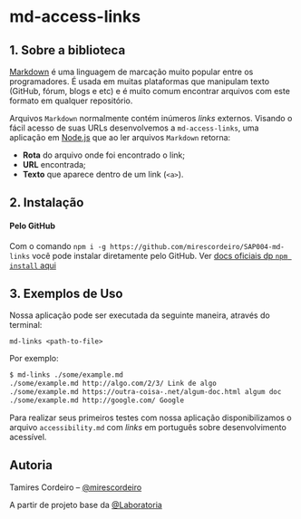 # md-access-links

## 1. Sobre a biblioteca

[Markdown](https://pt.wikipedia.org/wiki/Markdown) é uma linguagem de marcação
muito popular entre os programadores. É usada em muitas plataformas que
manipulam texto (GitHub, fórum, blogs e etc) e é muito comum encontrar arquivos
com este formato em qualquer repositório.

Arquivos `Markdown` normalmente contém inúmeros _links_ externos.
Visando o fácil acesso de suas URLs desenvolvemos a `md-access-links`, uma aplicação em 
[Node.js](https://nodejs.org/) que ao ler arquivos `Markdown` retorna: 

* **Rota** do arquivo onde foi encontrado o link;
* **URL** encontrada;
* **Texto** que aparece dentro de um link (`<a>`).

## 2. Instalação

#### Pelo GitHub

Com o comando `npm i -g https://github.com/mirescordeiro/SAP004-md-links` você pode instalar diretamente
pelo GitHub. Ver [docs oficiais dp `npm install` aqui](https://docs.npmjs.com/cli/install)

## 3. Exemplos de Uso

Nossa aplicação pode ser executada da seguinte maneira, através do terminal:

`md-links <path-to-file>`

Por exemplo:

```sh
$ md-links ./some/example.md
./some/example.md http://algo.com/2/3/ Link de algo
./some/example.md https://outra-coisa-.net/algum-doc.html algum doc
./some/example.md http://google.com/ Google
```

Para realizar seus primeiros testes com nossa aplicação disponibilizamos o arquivo `accessibility.md`
com _links_ em português sobre desenvolvimento acessível.

## Autoria

Tamires Cordeiro – [@mirescordeiro](https://twitter.com/mirescordeiro)

A partir de projeto base da [@Laboratoria](https://github.com/Laboratoria)
